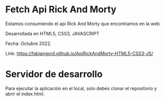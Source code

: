 # Fetch Api Rick And Morty

Estamos consumiendo el api Rick And Morty que encontramos en la web

Desarrollada en HTML5, CSS3, JAVASCRIPT

Fecha: Octubre 2022.

Link: https://fabiangord.github.io/ApiRickAndMorty-HTML5-CSS3-JS/

# Servidor de desarrollo

Para ejecutar la aplicación en el local, solo debes clonar el repositorio y abrir el index.html.